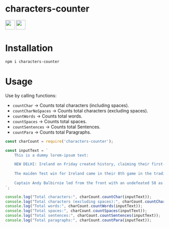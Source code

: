 # characters-counter

<code><img height="30" src="https://img.shields.io/badge/NPM-111111?style=for-the-badge&logo=npm&logoColor=#c63635"></code>
<code><img height="30" src="https://img.shields.io/badge/JavaScript-111111?style=for-the-badge&logo=javascript&logoColor=F7DF1E"></code>


# Installation

```shell
npm i characters-counter
```

# Usage

Use by calling functions:
- `countChar` -> Counts total characters (including spaces).
- `countCharNoSpaces` -> Counts total characters (excluding spaces).
- `countWords` -> Counts total words.
- `countSpaces` -> Counts total spaces.
- `countSentences` -> Counts total Sentences.
- `countPara` -> Counts total Paragraphs.


```js
const charCount = require('characters-counter');

const inputText = `
    This is a dummy lorem-ipsum text:

    NEW DELHI: Ireland on Friday created history, claiming their first-ever Test win against Afghanistan in Abu Dhabi
    
    The maiden Test win for Ireland came in their 8th game in the traditional format.
    
    Captain Andy Balbirnie led from the front with an undefeated 58 as Ireland won the one-off Test by 6 wickets in the final session on the third day, successfully chasing down a modest target of 111.
`;

console.log("Total characters:", charCount.countChar(inputText));
console.log("Total characters (excluding spaces):", charCount.countCharNoSpaces(inputText));
console.log("Total words:", charCount.countWords(inputText));
console.log("Total spaces:", charCount.countSpaces(inputText));
console.log("Total sentences:", charCount.countSentences(inputText));
console.log("Total paragraphs:", charCount.countPara(inputText));
```

<!--
## Using with HTML user text-input fields.

- Example HTML file:

```html
<html lang="en">
<head>
    <meta charset="UTF-8">
    <meta name="viewport" content="width=device-width, initial-scale=1.0">
    <title>Text Statistics</title>
</head>
<body>
    <h1>Text Statistics</h1>
    <textarea id="textInput" rows="10" cols="50" placeholder="Enter your text here..."></textarea>
    <br>
    <button id="calculateBtn">Calculate Statistics</button>
    <div id="statisticsResult"></div>

    <script src="script.js"></script>
</body>
</html>
```

- Your JavaScript File `script.js`:

```js
const charCount = require('characters-counter');

document.getElementById('calculateBtn').addEventListener('click', () => {
    const inputText = document.getElementById('textInput').value;
    const statisticsResult = document.getElementById('statisticsResult');

    const totalCharacters = charCount.countChar(inputText);
    const totalCharactersNoSpaces = charCount.countCharNoSpaces(inputText);
    const totalWords = charCount.countWords(inputText);
    const totalSpaces = charCount.countSpaces(inputText);
    const totalSentences = charCount.countSentences(inputText);
    const totalParagraphs = charCount.countPara(inputText);

    statisticsResult.innerHTML = `
        <p>Total characters: ${totalCharacters}</p>
        <p>Total characters (excluding spaces): ${totalCharactersNoSpaces}</p>
        <p>Total words: ${totalWords}</p>
        <p>Total spaces: ${totalSpaces}</p>
        <p>Total sentences: ${totalSentences}</p>
        <p>Total paragraphs: ${totalParagraphs}</p>
    `;
});
```

-->
